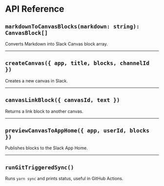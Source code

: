 # API Reference

## `markdownToCanvasBlocks(markdown: string): CanvasBlock[]`

Converts Markdown into Slack Canvas block array.

---

## `createCanvas({ app, title, blocks, channelId })`

Creates a new canvas in Slack.

---

## `canvasLinkBlock({ canvasId, text })`

Returns a link block to another canvas.

---

## `previewCanvasToAppHome({ app, userId, blocks })`

Publishes blocks to the Slack App Home.

---

## `runGitTriggeredSync()`

Runs `yarn sync` and prints status, useful in GitHub Actions.
